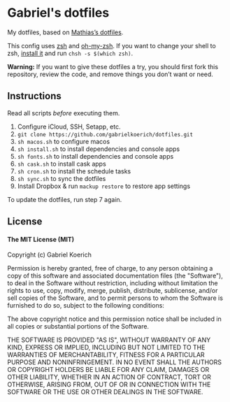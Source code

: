 # Gabriel's dotfiles

My dotfiles, based on [Mathias’s dotfiles](https://github.com/mathiasbynens/dotfiles).

<!-- [![.dotfiles](https://cloud.githubusercontent.com/assets/1981726/16643374/6276bd6c-43ea-11e6-9b09-3bea66ead643.png)](https://cloud.githubusercontent.com/assets/1981726/16643374/6276bd6c-43ea-11e6-9b09-3bea66ead643.png) -->

This config uses [zsh](http://www.zsh.org) and [oh-my-zsh](https://github.com/robbyrussell/oh-my-zsh). If you want to change your shell to zsh, [install it](https://github.com/robbyrussell/oh-my-zsh/wiki/Installing-ZSH) and run ``chsh -s $(which zsh)``.

**Warning:** If you want to give these dotfiles a try, you should first fork this repository, review the code, and remove things you don’t want or need.

## Instructions

Read all scripts *before* executing them.

1. Configure iCloud, SSH, Setapp, etc.
2. `git clone https://github.com/gabrielkoerich/dotfiles.git`
3. `sh macos.sh` to configure macos
4. `sh install.sh` to install dependencies and console apps
5. `sh fonts.sh` to install dependencies and console apps
6. `sh cask.sh` to install cask apps
7. `sh cron.sh` to install the schedule tasks
8. `sh sync.sh` to sync the dotfiles
9. Install Dropbox & run `mackup restore` to restore app settings

To update the dotfiles, run step 7 again.

## License

#### The MIT License (MIT)

Copyright (c) Gabriel Koerich

Permission is hereby granted, free of charge, to any person obtaining a copy of
this software and associated documentation files (the "Software"), to deal in
the Software without restriction, including without limitation the rights to
use, copy, modify, merge, publish, distribute, sublicense, and/or sell copies
of the Software, and to permit persons to whom the Software is furnished to do
so, subject to the following conditions:

The above copyright notice and this permission notice shall be included in all
copies or substantial portions of the Software.

THE SOFTWARE IS PROVIDED "AS IS", WITHOUT WARRANTY OF ANY KIND, EXPRESS OR
IMPLIED, INCLUDING BUT NOT LIMITED TO THE WARRANTIES OF MERCHANTABILITY,
FITNESS FOR A PARTICULAR PURPOSE AND NONINFRINGEMENT. IN NO EVENT SHALL THE
AUTHORS OR COPYRIGHT HOLDERS BE LIABLE FOR ANY CLAIM, DAMAGES OR OTHER
LIABILITY, WHETHER IN AN ACTION OF CONTRACT, TORT OR OTHERWISE, ARISING FROM,
OUT OF OR IN CONNECTION WITH THE SOFTWARE OR THE USE OR OTHER DEALINGS IN THE
SOFTWARE.
